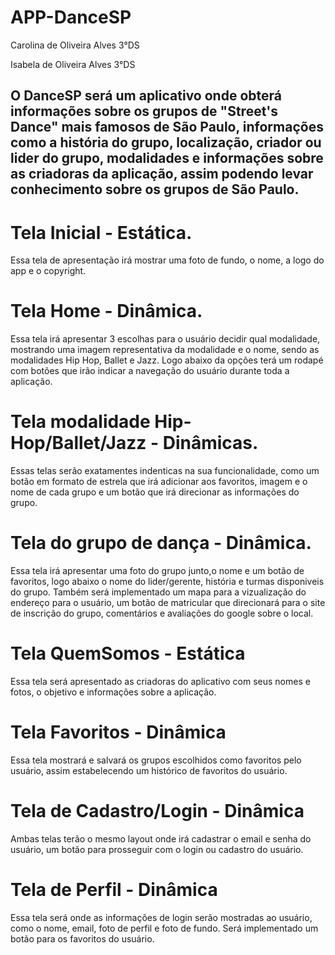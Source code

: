 # APP-DanceSP

Carolina de Oliveira Alves 3°DS

Isabela de Oliveira Alves 3°DS

##     O DanceSP será um aplicativo onde obterá informações sobre os grupos de "Street's Dance" mais famosos de São Paulo, informações como a história do grupo, localização, criador ou lider do grupo, modalidades e informações sobre as criadoras da aplicação, assim podendo levar conhecimento sobre os grupos de São Paulo.

# Tela Inicial - Estática.
Essa tela de apresentação irá mostrar uma foto de fundo, o nome, a logo do app e o copyright.

# Tela Home - Dinâmica.
Essa tela irá apresentar 3 escolhas para o usuário decidir qual modalidade, mostrando uma imagem representativa da modalidade e o nome, sendo as modalidades Hip Hop, Ballet e Jazz.
Logo abaixo da opções terá um rodapé com botões que irão indicar a navegação do usuário durante toda a aplicação.
        
# Tela modalidade Hip-Hop/Ballet/Jazz - Dinâmicas.
Essas telas serão exatamentes indenticas na sua funcionalidade, como um botão em formato de estrela que irá adicionar aos favoritos, imagem e o nome de cada grupo e um botão que irá direcionar as informações do grupo. 

# Tela do grupo de dança - Dinâmica.
Essa tela irá apresentar uma foto do grupo junto,o nome e um botão de favoritos, logo abaixo o nome do lider/gerente, história e turmas disponiveis do grupo. Também será implementado um mapa para a vizualização do endereço para o usuário, um botão de matricular que direcionará para o site de inscrição do grupo, comentários e avaliações do google sobre o local.
        
# Tela QuemSomos - Estática 
Essa tela será apresentado as criadoras do aplicativo com seus nomes e fotos, o objetivo e informações sobre a aplicação.

# Tela Favoritos - Dinâmica 
Essa tela mostrará e salvará os grupos escolhidos como favoritos pelo usuário, assim estabelecendo um histórico de favoritos do usuário.

# Tela de Cadastro/Login - Dinâmica 
Ambas telas terão o mesmo layout onde irá cadastrar o email e senha do usuário, um botão para prosseguir com o login ou cadastro do usuário.

# Tela de Perfil - Dinâmica 
Essa tela será onde as informações de login serão mostradas ao usuário, como o nome, email, foto de perfil e foto de fundo. Será implementado um botão para os favoritos do usuário.
